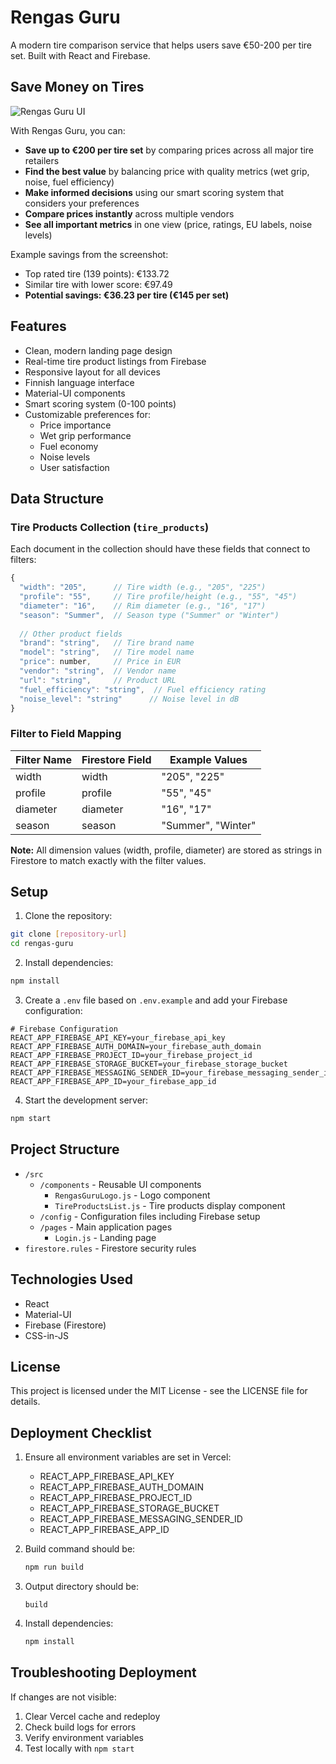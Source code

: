 # Rengas Guru

A modern tire comparison service that helps users save €50-200 per tire set. Built with React and Firebase.

## Save Money on Tires

![Rengas Guru UI](docs/images/rengas-guru-ui.png)

With Rengas Guru, you can:
- **Save up to €200 per tire set** by comparing prices across all major tire retailers
- **Find the best value** by balancing price with quality metrics (wet grip, noise, fuel efficiency)
- **Make informed decisions** using our smart scoring system that considers your preferences
- **Compare prices instantly** across multiple vendors
- **See all important metrics** in one view (price, ratings, EU labels, noise levels)

Example savings from the screenshot:
- Top rated tire (139 points): €133.72
- Similar tire with lower score: €97.49
- **Potential savings: €36.23 per tire (€145 per set)**

## Features

- Clean, modern landing page design
- Real-time tire product listings from Firebase
- Responsive layout for all devices
- Finnish language interface
- Material-UI components
- Smart scoring system (0-100 points)
- Customizable preferences for:
  - Price importance
  - Wet grip performance
  - Fuel economy
  - Noise levels
  - User satisfaction

## Data Structure

### Tire Products Collection (`tire_products`)

Each document in the collection should have these fields that connect to filters:

```javascript
{
  "width": "205",      // Tire width (e.g., "205", "225")
  "profile": "55",     // Tire profile/height (e.g., "55", "45")
  "diameter": "16",    // Rim diameter (e.g., "16", "17")
  "season": "Summer",  // Season type ("Summer" or "Winter")
  
  // Other product fields
  "brand": "string",   // Tire brand name
  "model": "string",   // Tire model name
  "price": number,     // Price in EUR
  "vendor": "string",  // Vendor name
  "url": "string",     // Product URL
  "fuel_efficiency": "string",  // Fuel efficiency rating
  "noise_level": "string"      // Noise level in dB
}
```

### Filter to Field Mapping

| Filter Name | Firestore Field | Example Values |
|------------|----------------|----------------|
| width      | width          | "205", "225"   |
| profile    | profile        | "55", "45"     |
| diameter   | diameter       | "16", "17"     |
| season     | season         | "Summer", "Winter" |

**Note:** All dimension values (width, profile, diameter) are stored as strings in Firestore to match exactly with the filter values.

## Setup

1. Clone the repository:
```bash
git clone [repository-url]
cd rengas-guru
```

2. Install dependencies:
```bash
npm install
```

3. Create a `.env` file based on `.env.example` and add your Firebase configuration:
```env
# Firebase Configuration
REACT_APP_FIREBASE_API_KEY=your_firebase_api_key
REACT_APP_FIREBASE_AUTH_DOMAIN=your_firebase_auth_domain
REACT_APP_FIREBASE_PROJECT_ID=your_firebase_project_id
REACT_APP_FIREBASE_STORAGE_BUCKET=your_firebase_storage_bucket
REACT_APP_FIREBASE_MESSAGING_SENDER_ID=your_firebase_messaging_sender_id
REACT_APP_FIREBASE_APP_ID=your_firebase_app_id
```

4. Start the development server:
```bash
npm start
```

## Project Structure

- `/src`
  - `/components` - Reusable UI components
    - `RengasGuruLogo.js` - Logo component
    - `TireProductsList.js` - Tire products display component
  - `/config` - Configuration files including Firebase setup
  - `/pages` - Main application pages
    - `Login.js` - Landing page
- `firestore.rules` - Firestore security rules

## Technologies Used

- React
- Material-UI
- Firebase (Firestore)
- CSS-in-JS

## License

This project is licensed under the MIT License - see the LICENSE file for details.

## Deployment Checklist

1. Ensure all environment variables are set in Vercel:
   - REACT_APP_FIREBASE_API_KEY
   - REACT_APP_FIREBASE_AUTH_DOMAIN
   - REACT_APP_FIREBASE_PROJECT_ID
   - REACT_APP_FIREBASE_STORAGE_BUCKET
   - REACT_APP_FIREBASE_MESSAGING_SENDER_ID
   - REACT_APP_FIREBASE_APP_ID

2. Build command should be:
   ```bash
   npm run build
   ```

3. Output directory should be:
   ```
   build
   ```

4. Install dependencies:
   ```bash
   npm install
   ```

## Troubleshooting Deployment

If changes are not visible:
1. Clear Vercel cache and redeploy
2. Check build logs for errors
3. Verify environment variables
4. Test locally with `npm start`
